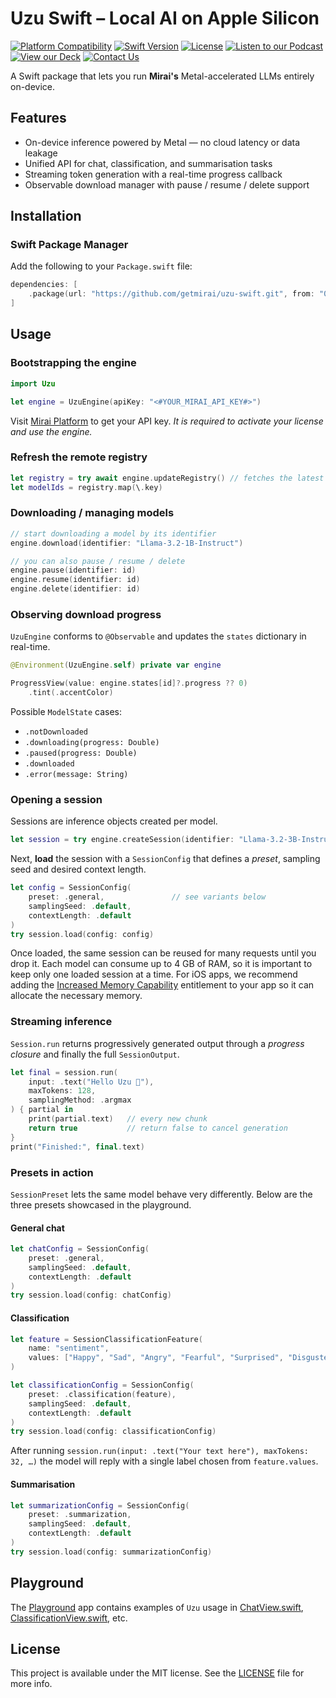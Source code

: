 # Uzu Swift – Local AI on Apple Silicon

[![Platform Compatibility](https://img.shields.io/badge/Platforms-iOS-brightgreen)](https://swift.org/platforms/)
[![Swift Version](https://img.shields.io/badge/Swift-5.9-orange)](https://swift.org)
[![License](https://img.shields.io/badge/License-MIT-blue)](LICENSE)
<a href="https://notebooklm.google.com/notebook/5851ef05-463e-4d30-bd9b-01f7668e8f8f/audio"><img src="https://img.shields.io/badge/Listen-Podcast-red" alt="Listen to our Podcast"></a>
<a href="https://docsend.com/view/x87pcxrnqutb9k2q"><img src="https://img.shields.io/badge/View-Our%20Deck-green" alt="View our Deck"></a>
<a href="mailto:dima@getmirai.co,Alexey@getmirai.co?subject=Interested%20in%20Mirai"><img src="https://img.shields.io/badge/Contact%20Us-Email-blue" alt="Contact Us"></a>

A Swift package that lets you run **Mirai's** Metal-accelerated LLMs entirely on-device.

## Features

- On-device inference powered by Metal — no cloud latency or data leakage
- Unified API for chat, classification, and summarisation tasks
- Streaming token generation with a real-time progress callback
- Observable download manager with pause / resume / delete support

## Installation

### Swift Package Manager

Add the following to your `Package.swift` file:

```swift
dependencies: [
    .package(url: "https://github.com/getmirai/uzu-swift.git", from: "0.1.0")
]
```

## Usage

### Bootstrapping the engine

```swift
import Uzu

let engine = UzuEngine(apiKey: "<#YOUR_MIRAI_API_KEY#>")
```

Visit [Mirai Platform](https://platform.trymirai.com/) to get your API key.
*It is required to activate your license and use the engine.*

### Refresh the remote registry

```swift
let registry = try await engine.updateRegistry() // fetches the latest list & states
let modelIds = registry.map(\.key)
```

### Downloading / managing models

```swift
// start downloading a model by its identifier
engine.download(identifier: "Llama-3.2-1B-Instruct")

// you can also pause / resume / delete
engine.pause(identifier: id)
engine.resume(identifier: id)
engine.delete(identifier: id)
```

### Observing download progress

`UzuEngine` conforms to `@Observable` and updates the `states` dictionary in real-time.

```swift
@Environment(UzuEngine.self) private var engine

ProgressView(value: engine.states[id]?.progress ?? 0)
    .tint(.accentColor)
```

Possible `ModelState` cases:

* `.notDownloaded`
* `.downloading(progress: Double)`
* `.paused(progress: Double)`
* `.downloaded`
* `.error(message: String)`

### Opening a session

Sessions are inference objects created per model.

```swift
let session = try engine.createSession(identifier: "Llama-3.2-3B-Instruct-FP16")
```

Next, **load** the session with a `SessionConfig` that defines a *preset*, sampling seed and desired context length.

```swift
let config = SessionConfig(
    preset: .general,               // see variants below
    samplingSeed: .default,
    contextLength: .default
)
try session.load(config: config)
```

Once loaded, the same session can be reused for many requests until you drop it.
Each model can consume up to 4 GB of RAM, so it is important to keep only one loaded session at a time. For iOS apps, we recommend adding the [Increased Memory Capability](https://developer.apple.com/documentation/bundleresources/entitlements/com.apple.developer.kernel.increased-memory-limit) entitlement to your app so it can allocate the necessary memory.

### Streaming inference

`Session.run` returns progressively generated output through a *progress closure* and finally the full `SessionOutput`.

```swift
let final = session.run(
    input: .text("Hello Uzu 👋"),
    maxTokens: 128,
    samplingMethod: .argmax
) { partial in
    print(partial.text)   // every new chunk
    return true           // return false to cancel generation
}
print("Finished:", final.text)
```

### Presets in action

`SessionPreset` lets the same model behave very differently. Below are the three presets showcased in the playground.

#### General chat

```swift
let chatConfig = SessionConfig(
    preset: .general,
    samplingSeed: .default,
    contextLength: .default
)
try session.load(config: chatConfig)
```

#### Classification

```swift
let feature = SessionClassificationFeature(
    name: "sentiment",
    values: ["Happy", "Sad", "Angry", "Fearful", "Surprised", "Disgusted"]
)

let classificationConfig = SessionConfig(
    preset: .classification(feature),
    samplingSeed: .default,
    contextLength: .default
)
try session.load(config: classificationConfig)
```

After running `session.run(input: .text("Your text here"), maxTokens: 32, …)` the model will reply with a single label chosen from `feature.values`.

#### Summarisation

```swift
let summarizationConfig = SessionConfig(
    preset: .summarization,
    samplingSeed: .default,
    contextLength: .default
)
try session.load(config: summarizationConfig)
```

## Playground

The [Playground](Playground) app contains examples of `Uzu` usage in [ChatView.swift](Playground/Sources/Views/ChatView.swift), [ClassificationView.swift](Playground/Sources/Views/ClassificationView.swift), etc.

## License

This project is available under the MIT license. See the [LICENSE](LICENSE) file for more info.
